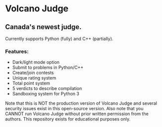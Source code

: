 # Volcano Judge
## Canada's newest judge.

Currently supports Python (fully) and C++ (partially).

### Features:
- Dark/light mode option
- Submit to problems in Python/C++
- Create/join contests
- Unique rating system
- Total point system
- 5 verdicts to describe compilation
- Sandboxing system for Python 3

Note that this is NOT the production version of Volcano Judge and several security issues exist in this open-source version. Also note that you CANNOT run Volcano Judge without prior written permission from the authors. This repository exists for educational purposes only.
